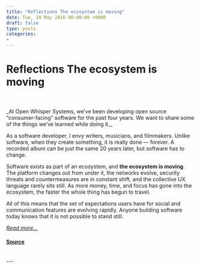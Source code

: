 ```yaml
---
title: "Reflections The ecosystem is moving"
date: Tue, 10 May 2016 00:00:00 +0000
draft: false
type: posts
categories: 
- 
---
```

# Reflections The ecosystem is moving

<br/>

<br/>
_At Open Whisper Systems, we’ve been developing open source “consumer-facing” software for the past four years. We want to share some of the things we’ve learned while doing it._

As a software developer, I envy writers, musicians, and filmmakers. Unlike software, when they create something, it is really done — forever. A recorded album can be just the same 20 years later, but software has to change.

Software exists as part of an ecosystem, and **the ecosystem is moving**. The platform changes out from under it, the networks evolve, security threats and countermeasures are in constant shift, and the collective UX language rarely sits still. As more money, time, and focus has gone into the ecosystem, the faster the whole thing has begun to travel.

All of this means that the set of expectations users have for social and communication features are evolving rapidly. Anyone building software today knows that it is not possible to stand still.

[_Read more..._](https://signal.org/blog/the-ecosystem-is-moving/)

#### [Source](https://signal.org/blog/the-ecosystem-is-moving/)

<br/>
---
